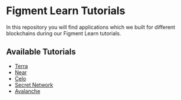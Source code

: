 # Figment Learn Tutorials

In this repository you will find applications which we built for different
blockchains during our Figment Learn tutorials.

## Available Tutorials

- [Terra](/terra)
- [Near](/near)
- [Celo](/celo)
- [Secret Network](/secret)
- [Avalanche](/avalanche)

